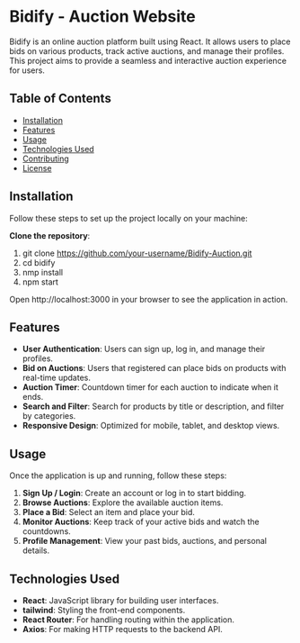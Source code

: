# Bidify - Auction Website

Bidify is an online auction platform built using React. It allows users to place bids on various products, track active auctions, and manage their profiles. This project aims to provide a seamless and interactive auction experience for users.

## Table of Contents
- [Installation](#installation)
- [Features](#features)
- [Usage](#usage)
- [Technologies Used](#technologies-used)
- [Contributing](#contributing)
- [License](#license)

## Installation

Follow these steps to set up the project locally on your machine:

 **Clone the repository**:

   1. git clone https://github.com/your-username/Bidify-Auction.git
   2. cd bidify
   3. nmp install
   4. npm start
      
Open http://localhost:3000 in your browser to see the application in action.

## Features

- **User Authentication**: Users can sign up, log in, and manage their profiles.
- **Bid on Auctions**: Users that registered can place bids on products with real-time updates.
- **Auction Timer**: Countdown timer for each auction to indicate when it ends.
- **Search and Filter**: Search for products by title or description, and filter by categories.
- **Responsive Design**: Optimized for mobile, tablet, and desktop views.

## Usage
Once the application is up and running, follow these steps:

1. **Sign Up / Login**: Create an account or log in to start bidding.
2. **Browse Auctions**: Explore the available auction items.
3. **Place a Bid**: Select an item and place your bid.
4. **Monitor Auctions**: Keep track of your active bids and watch the countdowns.
5. **Profile Management**: View your past bids, auctions, and personal details.


 ## Technologies Used

- **React**: JavaScript library for building user interfaces.
- **tailwind**: Styling the front-end components.
- **React Router**: For handling routing within the application.
- **Axios**: For making HTTP requests to the backend API.




